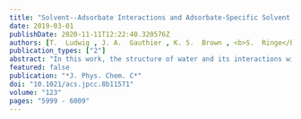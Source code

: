 ```yaml
---
title: "Solvent--Adsorbate Interactions and Adsorbate-Specific Solvent Structure in Carbon Dioxide Reduction on a Stepped Cu Surface"
date: 2019-03-01
publishDate: 2020-11-11T12:22:40.320576Z
authors: [T.  Ludwig , J. A.  Gauthier , K. S.  Brown , <b>S.  Ringe</b> , J. K.  Nørskov , K.  Chan* ]
publication_types: ["2"]
abstract: "In this work, the structure of water and its interactions with various carbon dioxide reduction intermediates adsorbed on a Cu(211) surface is investigated using density functional theory. We find that the presence of adsorbates has a significant and adsorbate-specific effect on the local water structure and that solvation can stabilize adsorbate conformations different from those found in vacuum. We describe relationships between the hydrogen bonding capability of an adsorbate, the dipole moment of the adsorbate, the energetic strength of water--adsorbate interactions, and the change induced in the local water orientation by the adsorbate. Mechanistic implications are discussed. We investigate and quantify the error associated with using arbitrary locally optimized solvent structures in calculations of relevant physical quantities, such as solvated binding energies and work functions. Possible effects of thermal motion on calculations of the work function are investigated using ab initio molecular dynamics."
featured: false
publication: "*J. Phys. Chem. C*"
doi: "10.1021/acs.jpcc.8b11571"
volume: "123"
pages: "5999 - 6009"
---
```


